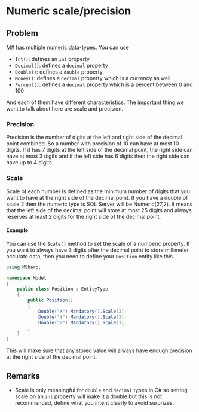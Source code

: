 # Numeric scale/precision

## Problem

M# has multiple numeric data-types.
You can use

- `Int()`: defines an `int` property
- `Decimal()`: defines a `decimal` property
- `Double()`: defines a `double` property.
- `Money()`: defines a `decimal` property which is a currency as well
- `Percent()`: defines a `decimal` property which is a percent between 0 and 100

And each of them have different characteristics.
The important thing we want to talk about here are scale and precision.

### Precision

Precision is the number of digits at the left and right side of the decimal point combined.
So a number with precision of 10 can have at most 10 digits.
If it has 7 digits at the left side of the decimal point, the right side can have at most 3 digits and if the left side has 6 digits then the right side can have up to 4 digits.

### Scale

Scale of each number is defined as the minimum number of digits that you want to have at the right side of the decimal point.
If you have a double of scale 2 then the numeric type is SQL Server will be Numeric(27,2).
It means that the left side of the decimal point will store at most 25 digits and always reserves at least 2 digits for the right side of the decimal point.

#### Example

You can use the `Scale()` method to set the scale of a numberic property.
If you want to always have 3 digits after the decimal point to store millimeter accurate data, then you need to define your `Position` entity like this.

```csharp
using MSharp;

namespace Model
{
    public class Position : EntityType
    {
        public Position()
        {
            Double("X").Mandatory().Scale(3);
            Double("Y").Mandatory().Scale(3);
            Double("Z").Mandatory().Scale(3);
        }
    }
}
```
This will make sure that any stored value will always have enough precision at the right side of the decimal point.

## Remarks

- Scale is only meaningful for `double` and `decimal` types in C# so setting scale on an `int` property will make it a double but this is not recommended, define what you intent clearly to avoid surprizes.
